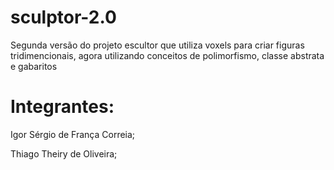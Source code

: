 # sculptor-2.0
Segunda versão do projeto escultor que utiliza voxels para criar figuras tridimencionais, agora utilizando conceitos de polimorfismo, classe abstrata e gabaritos


# Integrantes:
Igor Sérgio de França Correia;

Thiago Theiry de Oliveira;
